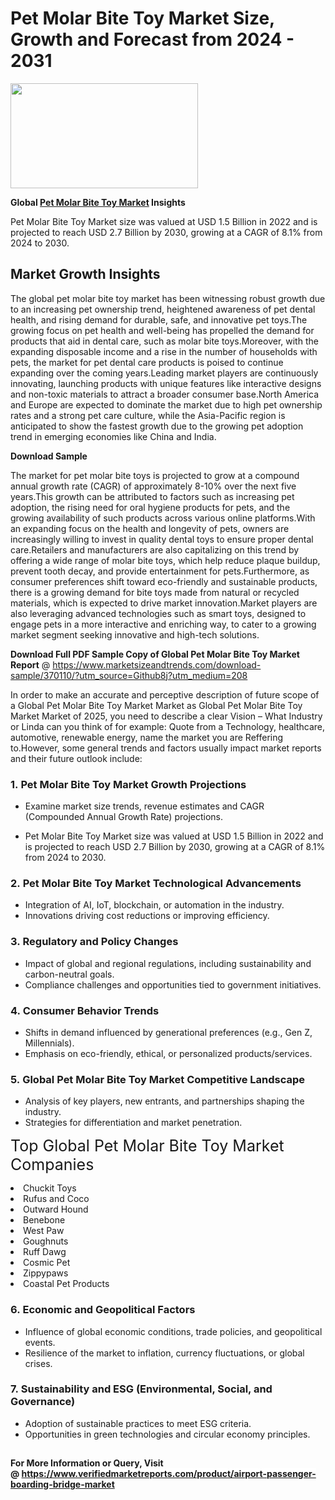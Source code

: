 <H1>Pet Molar Bite Toy Market Size, Growth and Forecast from 2024 - 2031</H1><img class="aligncenter size-medium wp-image-584254" src="https://thirdeyenews.in/wp-content/uploads/2024/09/Global-Market-Research-300x168.jpeg" alt="" width="300" height="168" /><p><strong>Global&nbsp;<a href="https://www.marketsizeandtrends.com/download-sample/370110/?utm_source=Github8j?utm_medium=208">Pet Molar Bite Toy Market</a> Insights</strong></p><p>Pet Molar Bite Toy Market size was valued at USD 1.5 Billion in 2022 and is projected to reach USD 2.7 Billion by 2030, growing at a CAGR of 8.1% from 2024 to 2030.</p><p><h2>Market Growth Insights</h2> <p>The global pet molar bite toy market has been witnessing robust growth due to an increasing pet ownership trend, heightened awareness of pet dental health, and rising demand for durable, safe, and innovative pet toys.The growing focus on pet health and well-being has propelled the demand for products that aid in dental care, such as molar bite toys.Moreover, with the expanding disposable income and a rise in the number of households with pets, the market for pet dental care products is poised to continue expanding over the coming years.Leading market players are continuously innovating, launching products with unique features like interactive designs and non-toxic materials to attract a broader consumer base.North America and Europe are expected to dominate the market due to high pet ownership rates and a strong pet care culture, while the Asia-Pacific region is anticipated to show the fastest growth due to the growing pet adoption trend in emerging economies like China and India.</p> <p><strong>Download Sample</strong></p> <p>The market for pet molar bite toys is projected to grow at a compound annual growth rate (CAGR) of approximately 8-10% over the next five years.This growth can be attributed to factors such as increasing pet adoption, the rising need for oral hygiene products for pets, and the growing availability of such products across various online platforms.With an expanding focus on the health and longevity of pets, owners are increasingly willing to invest in quality dental toys to ensure proper dental care.Retailers and manufacturers are also capitalizing on this trend by offering a wide range of molar bite toys, which help reduce plaque buildup, prevent tooth decay, and provide entertainment for pets.Furthermore, as consumer preferences shift toward eco-friendly and sustainable products, there is a growing demand for bite toys made from natural or recycled materials, which is expected to drive market innovation.Market players are also leveraging advanced technologies such as smart toys, designed to engage pets in a more interactive and enriching way, to cater to a growing market segment seeking innovative and high-tech solutions.<p><span class=""><strong>Download Full PDF Sample Copy of Global Pet Molar Bite Toy Market Report</strong> @ <a href="https://www.marketsizeandtrends.com/download-sample/370110/?utm_source=Github8j?utm_medium=208" target="_blank">https://www.marketsizeandtrends.com/download-sample/370110/?utm_source=Github8j?utm_medium=208</a></span></p><p>In order to make an accurate and perceptive description of future scope of a Global&nbsp;Pet Molar Bite Toy Market Market as Global&nbsp;Pet Molar Bite Toy Market Market of 2025, you need to describe a clear Vision &ndash; What Industry or Linda can you think of for example: Quote from a Technology, healthcare, automotive, renewable energy, name the market you are Reffering to.However, some general trends and factors usually impact market reports and their future outlook include:</p><h3>1.&nbsp;<strong>Pet Molar Bite Toy Market Growth Projections</strong></h3><ul><li>Examine market size trends, revenue estimates and CAGR (Compounded Annual Growth Rate) projections.</li><li><p>Pet Molar Bite Toy Market size was valued at USD 1.5 Billion in 2022 and is projected to reach USD 2.7 Billion by 2030, growing at a CAGR of 8.1% from 2024 to 2030.</p></li></ul><h3>2.&nbsp;<strong>Pet Molar Bite Toy Market Technological Advancements</strong></h3><ul><li>Integration of AI, IoT, blockchain, or automation in the industry.</li><li>Innovations driving cost reductions or improving efficiency.</li></ul><h3>3.&nbsp;<strong>Regulatory and Policy Changes</strong></h3><ul><li>Impact of global and regional regulations, including sustainability and carbon-neutral goals.</li><li>Compliance challenges and opportunities tied to government initiatives.</li></ul><h3>4.&nbsp;<strong>Consumer Behavior Trends</strong></h3><ul><li>Shifts in demand influenced by generational preferences (e.g., Gen Z, Millennials).</li><li>Emphasis on eco-friendly, ethical, or personalized products/services.</li></ul><h3>5.&nbsp;<strong>Global Pet Molar Bite Toy Market Competitive Landscape</strong></h3><ul><li>Analysis of key players, new entrants, and partnerships shaping the industry.</li><li>Strategies for differentiation and market penetration.</li></ul><p data-pm-slice="1 1 []"><span style="color: inherit; font-family: inherit; font-size: 25px;">Top Global Pet Molar Bite Toy Market Companies</span></p><div class="" data-test-id=""><p><li>Chuckit Toys</li><li> Rufus and Coco</li><li> Outward Hound</li><li> Benebone</li><li> West Paw</li><li> Goughnuts</li><li> Ruff Dawg</li><li> Cosmic Pet</li><li> Zippypaws</li><li> Coastal Pet Products</li></p></div><h3>6.&nbsp;<strong>Economic and Geopolitical Factors</strong></h3><ul><li>Influence of global economic conditions, trade policies, and geopolitical events.</li><li>Resilience of the market to inflation, currency fluctuations, or global crises.</li></ul><h3>7.&nbsp;<strong>Sustainability and ESG (Environmental, Social, and Governance)</strong></h3><ul><li>Adoption of sustainable practices to meet ESG criteria.</li><li>Opportunities in green technologies and circular economy principles.</li></ul><h2><strong style="font-size: 14px;">For More Information or Query, Visit @&nbsp;</strong><a style="background-color: #ffffff; font-size: 14px;" href="https://www.marketsizeandtrends.com/report/pet-molar-bite-toy-market/" target="_blank">https://www.verifiedmarketreports.com/product/airport-passenger-boarding-bridge-market</a></h2>